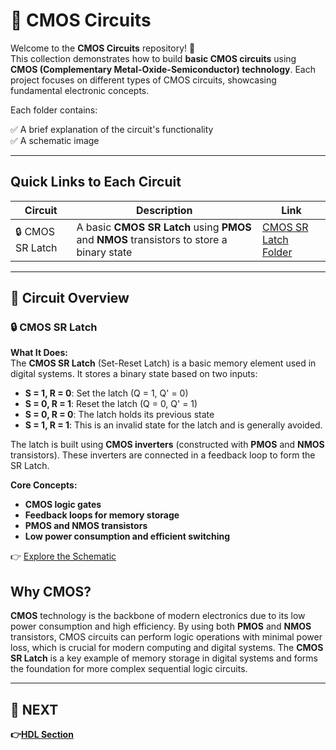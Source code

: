 # 🔌 CMOS Circuits

Welcome to the **CMOS Circuits** repository! 🎉  
This collection demonstrates how to build **basic CMOS circuits** using **CMOS (Complementary Metal-Oxide-Semiconductor) technology**. Each project focuses on different types of CMOS circuits, showcasing fundamental electronic concepts.

Each folder contains:

✅ A brief explanation of the circuit's functionality  
✅ A schematic image  


---

## Quick Links to Each Circuit

| Circuit | Description | Link |
|--|--|--|
| 🔒 CMOS SR Latch | A basic **CMOS SR Latch** using **PMOS** and **NMOS** transistors to store a binary state | [CMOS SR Latch Folder](./SR_Latch) |

---

## 📐 Circuit Overview

### 🔒 CMOS SR Latch
**What It Does:**  
The **CMOS SR Latch** (Set-Reset Latch) is a basic memory element used in digital systems. It stores a binary state based on two inputs:  
- **S = 1, R = 0**: Set the latch (Q = 1, Q' = 0)  
- **S = 0, R = 1**: Reset the latch (Q = 0, Q' = 1)  
- **S = 0, R = 0**: The latch holds its previous state  
- **S = 1, R = 1**: This is an invalid state for the latch and is generally avoided.

The latch is built using **CMOS inverters** (constructed with **PMOS** and **NMOS** transistors). These inverters are connected in a feedback loop to form the SR Latch.

**Core Concepts:**  
- **CMOS logic gates**  
- **Feedback loops for memory storage**  
- **PMOS and NMOS transistors**  
- **Low power consumption and efficient switching**

👉 [Explore the Schematic](./SR_Latch)



## Why CMOS?

**CMOS** technology is the backbone of modern electronics due to its low power consumption and high efficiency. By using both **PMOS** and **NMOS** transistors, CMOS circuits can perform logic operations with minimal power loss, which is crucial for modern computing and digital systems. The **CMOS SR Latch** is a key example of memory storage in digital systems and forms the foundation for more complex sequential logic circuits.

---
## 🔹 NEXT  
**👉[HDL Section](../HDL)**


